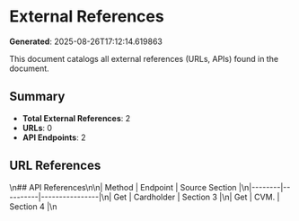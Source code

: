 # External References

**Generated**: 2025-08-26T17:12:14.619863

This document catalogs all external references (URLs, APIs) found in the document.

## Summary

- **Total External References**: 2
- **URLs**: 0
- **API Endpoints**: 2

## URL References

\n## API References\n\n| Method | Endpoint | Source Section |\n|--------|----------|----------------|\n| Get | Cardholder | Section 3 |\n| Get | CVM. | Section 4 |\n